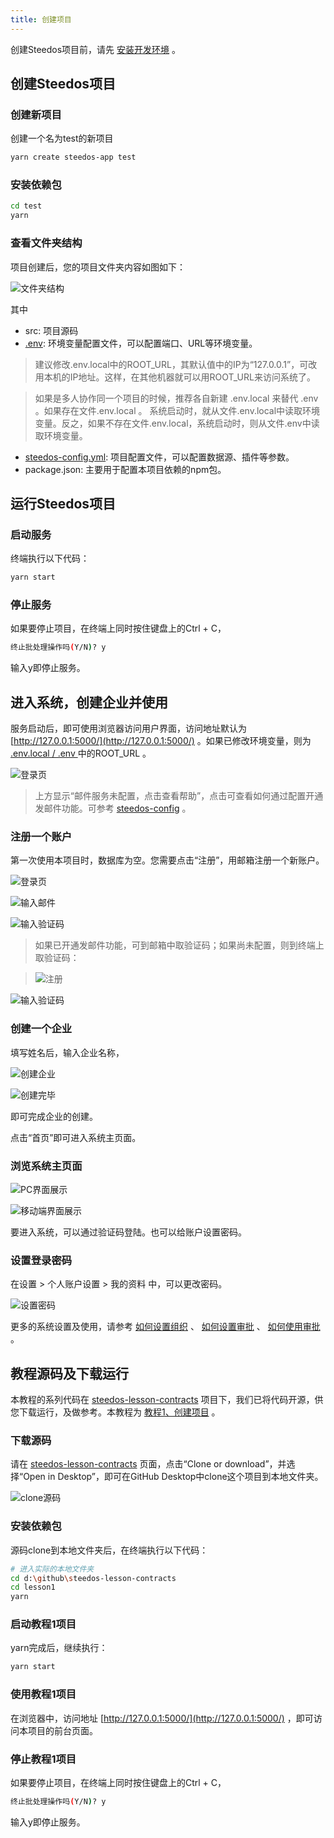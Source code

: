 ```yaml
---
title: 创建项目
---
```


创建Steedos项目前，请先 [安装开发环境](https://www.steedos.com/developer/install) 。

## 创建Steedos项目

### 创建新项目

创建一个名为test的新项目

```bash
yarn create steedos-app test
```

### 安装依赖包

```bash
cd test
yarn
```

### 查看文件夹结构

项目创建后，您的项目文件夹内容如图如下：

![文件夹结构](/assets/文件夹结构1.png)

其中

- src: 项目源码
- [.env](env): 环境变量配置文件，可以配置端口、URL等环境变量。

> 建议修改.env.local中的ROOT_URL，其默认值中的IP为“127.0.0.1”，可改用本机的IP地址。这样，在其他机器就可以用ROOT_URL来访问系统了。

> 如果是多人协作同一个项目的时候，推荐各自新建 .env.local 来替代 .env 。如果存在文件.env.local 。 系统启动时，就从文件.env.local中读取环境变量。反之，如果不存在文件.env.local，系统启动时，则从文件.env中读取环境变量。

- [steedos-config.yml](steedos_config): 项目配置文件，可以配置数据源、插件等参数。
- package.json: 主要用于配置本项目依赖的npm包。

## 运行Steedos项目

### 启动服务

终端执行以下代码：
```bash
yarn start
```

### 停止服务

如果要停止项目，在终端上同时按住键盘上的Ctrl + C，
```bash
终止批处理操作吗(Y/N)? y
```
输入y即停止服务。

## 进入系统，创建企业并使用

服务启动后，即可使用浏览器访问用户界面，访问地址默认为 [http://127.0.0.1:5000/](http://127.0.0.1:5000/) 。如果已修改环境变量，则为 [.env.local / .env ](env)中的ROOT_URL 。 

![登录页](/assets/login_noemail.png)

> 上方显示“邮件服务未配置，点击查看帮助”，点击可查看如何通过配置开通发邮件功能。可参考 [steedos-config](steedos_config#邮件配置) 。

### 注册一个账户

第一次使用本项目时，数据库为空。您需要点击“注册”，用邮箱注册一个新账户。

![登录页](/assets/login_register.png)

![输入邮件](/assets/register_email.png)

![输入验证码](/assets/register_verify.png)

> 如果已开通发邮件功能，可到邮箱中取验证码；如果尚未配置，则到终端上取验证码：

> ![注册](/assets/register_code.png)

![输入验证码](/assets/register_name.png)

### 创建一个企业

填写姓名后，输入企业名称，

![创建企业](/assets/register_space.png)

![创建完毕](/assets/register_ok.png)

即可完成企业的创建。

点击“首页”即可进入系统主页面。

### 浏览系统主页面

![PC界面展示](/assets/mainpage.png)

![移动端界面展示](/assets/guide_2.png)

要进入系统，可以通过验证码登陆。也可以给账户设置密码。

### 设置登录密码

在设置 > 个人账户设置 > 我的资料 中，可以更改密码。

![设置密码](/assets/userset_password.png)

更多的系统设置及使用，请参考 [如何设置组织](/help/organization) 、 [如何设置审批](/help/workflow/admin_form) 、 [如何使用审批](/help/workflow/instance_add) 。

## 教程源码及下载运行

本教程的系列代码在 [steedos-lesson-contracts](https://github.com/steedos/steedos-lesson-contracts) 项目下，我们已将代码开源，供您下载运行，及做参考。本教程为 [教程1、创建项目](https://github.com/steedos/steedos-lesson-contracts/tree/master/lesson1) 。

### 下载源码

请在 [steedos-lesson-contracts](https://github.com/steedos/steedos-lesson-contracts) 页面，点击“Clone or download”，并选择“Open in Desktop”，即可在GitHub Desktop中clone这个项目到本地文件夹。

![clone源码](/assets/clone.png)

### 安装依赖包
源码clone到本地文件夹后，在终端执行以下代码：
```bash
# 进入实际的本地文件夹
cd d:\github\steedos-lesson-contracts
cd lesson1
yarn
```

### 启动教程1项目
yarn完成后，继续执行：
```bash
yarn start
```

### 使用教程1项目

在浏览器中，访问地址 [http://127.0.0.1:5000/](http://127.0.0.1:5000/) ，即可访问本项目的前台页面。

### 停止教程1项目
如果要停止项目，在终端上同时按住键盘上的Ctrl + C，
```bash
终止批处理操作吗(Y/N)? y
```
输入y即停止服务。